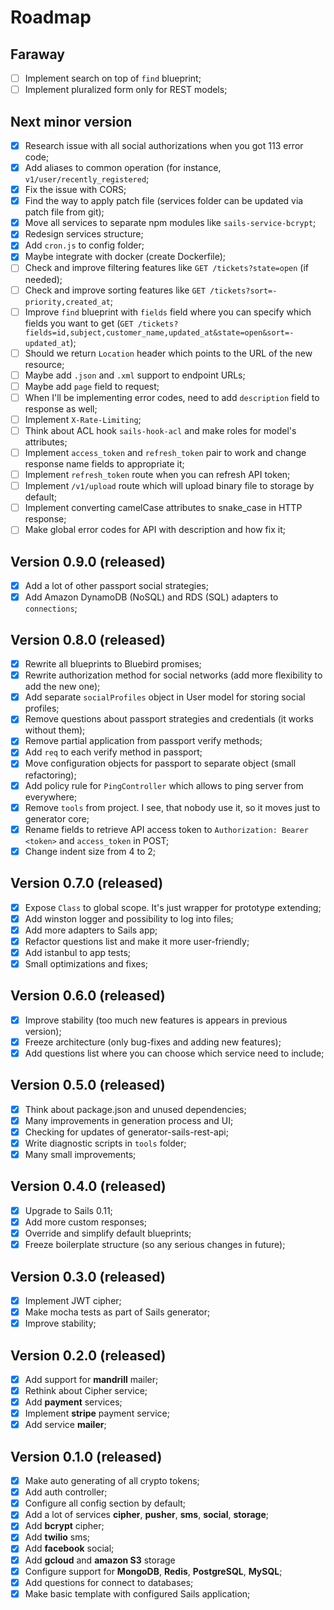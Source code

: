 # Roadmap

## Faraway

- [ ] Implement search on top of `find` blueprint;
- [ ] Implement pluralized form only for REST models;

## Next minor version

- [x] Research issue with all social authorizations when you got 113 error code;
- [x] Add aliases to common operation (for instance, `v1/user/recently_registered`;
- [x] Fix the issue with CORS;
- [x] Find the way to apply patch file (services folder can be updated via patch file from git);
- [x] Move all services to separate npm modules like `sails-service-bcrypt`;
- [x] Redesign services structure;
- [x] Add `cron.js` to config folder;
- [x] Maybe integrate with docker (create Dockerfile);
- [ ] Check and improve filtering features like `GET /tickets?state=open` (if needed);
- [ ] Check and improve sorting features like `GET /tickets?sort=-priority,created_at`;
- [ ] Improve `find` blueprint with `fields` field where you can specify which fields you want to get (`GET /tickets?fields=id,subject,customer_name,updated_at&state=open&sort=-updated_at`);
- [ ] Should we return `Location` header which points to the URL of the new resource;
- [ ] Maybe add `.json` and `.xml` support to endpoint URLs;
- [ ] Maybe add `page` field to request;
- [ ] When I'll be implementing error codes, need to add `description` field to response as well;
- [ ] Implement `X-Rate-Limiting`;
- [ ] Think about ACL hook `sails-hook-acl` and make roles for model's attributes;
- [ ] Implement `access_token` and `refresh_token` pair to work and change response name fields to appropriate it;
- [ ] Implement `refresh_token` route when you can refresh API token;
- [ ] Implement `/v1/upload` route which will upload binary file to storage by default;
- [ ] Implement converting camelCase attributes to snake_case in HTTP response;
- [ ] Make global error codes for API with description and how fix it;

## Version 0.9.0 (released)

- [x] Add a lot of other passport social strategies;
- [x] Add Amazon DynamoDB (NoSQL) and RDS (SQL) adapters to `connections`;

## Version 0.8.0 (released)

- [x] Rewrite all blueprints to Bluebird promises;
- [x] Rewrite authorization method for social networks (add more flexibility to add the new one);
- [x] Add separate `socialProfiles` object in User model for storing social profiles;
- [x] Remove questions about passport strategies and credentials (it works without them);
- [x] Remove partial application from passport verify methods;
- [x] Add `req` to each verify method in passport;
- [x] Move configuration objects for passport to separate object (small refactoring);
- [x] Add policy rule for `PingController` which allows to ping server from everywhere;
- [x] Remove `tools` from project. I see, that nobody use it, so it moves just to generator core;
- [x] Rename fields to retrieve API access token to `Authorization: Bearer <token>` and `access_token` in POST;
- [x] Change indent size from 4 to 2;

## Version 0.7.0 (released)

- [x] Expose `Class` to global scope. It's just wrapper for prototype extending;
- [x] Add winston logger and possibility to log into files;
- [x] Add more adapters to Sails app;
- [x] Refactor questions list and make it more user-friendly;
- [x] Add istanbul to app tests;
- [x] Small optimizations and fixes;

## Version 0.6.0 (released)

- [x] Improve stability (too much new features is appears in previous version);
- [x] Freeze architecture (only bug-fixes and adding new features);
- [x] Add questions list where you can choose which service need to include;

## Version 0.5.0 (released)

- [x] Think about package.json and unused dependencies;
- [x] Many improvements in generation process and UI;
- [x] Checking for updates of generator-sails-rest-api;
- [x] Write diagnostic scripts in `tools` folder;
- [x] Many small improvements;

## Version 0.4.0 (released)

- [x] Upgrade to Sails 0.11;
- [x] Add more custom responses;
- [x] Override and simplify default blueprints;
- [x] Freeze boilerplate structure (so any serious changes in future);

## Version 0.3.0 (released)

- [x] Implement JWT cipher;
- [x] Make mocha tests as part of Sails generator;
- [x] Improve stability;

## Version 0.2.0 (released)

- [x] Add support for **mandrill** mailer;
- [x] Rethink about Cipher service;
- [x] Add **payment** services;
- [x] Implement **stripe** payment service;
- [x] Add service **mailer**;

## Version 0.1.0 (released)
- [x] Make auto generating of all crypto tokens;
- [x] Add auth controller;
- [x] Configure all config section by default;
- [x] Add a lot of services **cipher**, **pusher**, **sms**, **social**, **storage**;
- [x] Add **bcrypt** cipher;
- [x] Add **twilio** sms;
- [x] Add **facebook** social;
- [x] Add **gcloud** and **amazon S3** storage
- [x] Configure support for **MongoDB**, **Redis**, **PostgreSQL**, **MySQL**;
- [x] Add questions for connect to databases;
- [x] Make basic template with configured Sails application;
